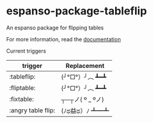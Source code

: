 # espanso-package-tableflip
An espanso package for flipping tables

For more information, read the [documentation](https://espanso.org/docs/)

Current triggers

| trigger            | Replacement     |
| ------------------ | --------------- |
| :tableflip:        | (╯°□°）╯︵ ┻━┻   |
| :fliptable:        | (╯°□°）╯︵ ┻━┻   |
| :fixtable:         | ┬─┬ノ( º _ ºノ) |
| :angry table flip: | ‎(ﾉಥ益ಥ）ﾉ﻿ ┻━┻ |